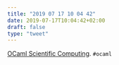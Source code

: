 ```yaml
---
title: "2019 07 17 10 04 42"
date: 2019-07-17T10:04:42+02:00
draft: false
type: "tweet"
---
```

[OCaml Scientific Computing](http://ocaml.xyz). `#ocaml`

